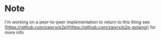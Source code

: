 # Note
I'm working on a peer-to-peer implementation to return to this thing
see [https://github.com/zaixrx/p2p](https://github.com/zaixrx/p2p-golang/) for more info

